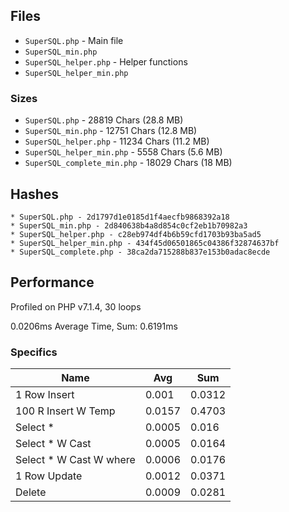 ## Files

* `SuperSQL.php` - Main file
* `SuperSQL_min.php`
* `SuperSQL_helper.php` - Helper functions
* `SuperSQL_helper_min.php`

### Sizes

* `SuperSQL.php` - 28819 Chars (28.8 MB)
* `SuperSQL_min.php` - 12751 Chars (12.8 MB)
* `SuperSQL_helper.php` - 11234 Chars (11.2 MB)
* `SuperSQL_helper_min.php` - 5558 Chars (5.6 MB)
* `SuperSQL_complete_min.php` - 18029 Chars (18 MB)

## Hashes

```
* SuperSQL.php - 2d1797d1e0185d1f4aecfb9868392a18
* SuperSQL_min.php - 2d840638b4a8d854c0cf2eb1b70982a3
* SuperSQL_helper.php - c28eb974df4b6b59cfd1703b93ba5ad5
* SuperSQL_helper_min.php - 434f45d06501865c04386f32874637bf
* SuperSQL_complete.php - 38ca2da715288b837e153b0adac8ecde
```

## Performance

Profiled on PHP v7.1.4, 30 loops


0.0206ms Average Time, Sum: 0.6191ms

### Specifics

| Name                    |  Avg   |  Sum   |
|-------------------------|--------|--------|
| 1 Row Insert            | 0.001 | 0.0312 |
| 100 R Insert W Temp     | 0.0157 | 0.4703 |
| Select *                | 0.0005 | 0.016 |
| Select * W Cast         | 0.0005 | 0.0164 |
| Select * W Cast W where | 0.0006 | 0.0176 |
| 1 Row Update            | 0.0012 | 0.0371 |
| Delete                  | 0.0009 | 0.0281 |
